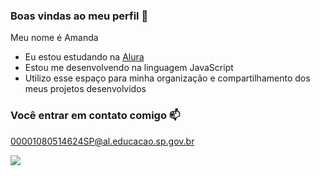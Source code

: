 ### Boas vindas ao meu perfil 💙

Meu nome é Amanda

- Eu estou estudando na [Alura](https://www.alura.com.br)
- Estou me desenvolvendo na linguagem JavaScript
- Utilizo esse espaço para minha organização e compartilhamento dos meus projetos desenvolvidos

### Você entrar em contato comigo 📫

00001080514624SP@al.educacao.sp.gov.br

![](https://media1.tenor.com/m/e_Da8yf4Y74AAAAC/charlie-brown-snoopy.gif)
